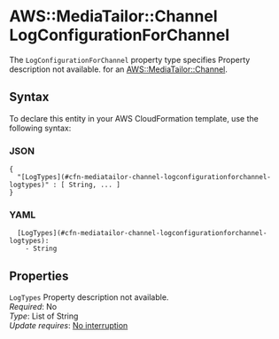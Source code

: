 # AWS::MediaTailor::Channel LogConfigurationForChannel<a name="aws-properties-mediatailor-channel-logconfigurationforchannel"></a>

<a name="aws-properties-mediatailor-channel-logconfigurationforchannel-description"></a>The `LogConfigurationForChannel` property type specifies Property description not available\. for an [AWS::MediaTailor::Channel](aws-resource-mediatailor-channel.md)\.

## Syntax<a name="aws-properties-mediatailor-channel-logconfigurationforchannel-syntax"></a>

To declare this entity in your AWS CloudFormation template, use the following syntax:

### JSON<a name="aws-properties-mediatailor-channel-logconfigurationforchannel-syntax.json"></a>

```
{
  "[LogTypes](#cfn-mediatailor-channel-logconfigurationforchannel-logtypes)" : [ String, ... ]
}
```

### YAML<a name="aws-properties-mediatailor-channel-logconfigurationforchannel-syntax.yaml"></a>

```
  [LogTypes](#cfn-mediatailor-channel-logconfigurationforchannel-logtypes): 
    - String
```

## Properties<a name="aws-properties-mediatailor-channel-logconfigurationforchannel-properties"></a>

`LogTypes`  <a name="cfn-mediatailor-channel-logconfigurationforchannel-logtypes"></a>
Property description not available\.  
*Required*: No  
*Type*: List of String  
*Update requires*: [No interruption](https://docs.aws.amazon.com/AWSCloudFormation/latest/UserGuide/using-cfn-updating-stacks-update-behaviors.html#update-no-interrupt)